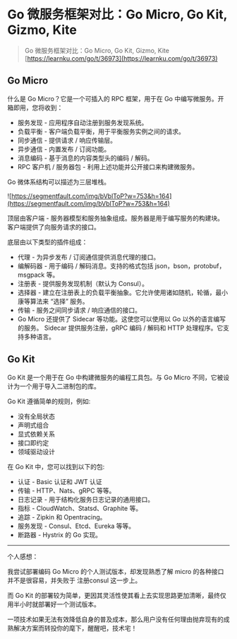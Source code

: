 # Go 微服务框架对比：Go Micro, Go Kit, Gizmo, Kite

>
> Go 微服务框架对比：Go Micro, Go Kit, Gizmo, Kite
 [https://learnku.com/go/t/36973](https://learnku.com/go/t/36973)
>

##  Go Micro

什么是 Go Micro？它是一个可插入的 RPC 框架，用于在 Go 中编写微服务。开箱即用，您将收到：

- 服务发现 - 应用程序自动注册到服务发现系统。
- 负载平衡 - 客户端负载平衡，用于平衡服务实例之间的请求。
- 同步通信 - 提供请求 / 响应传输层。
- 异步通信 - 内置发布 / 订阅功能。
- 消息编码 - 基于消息的内容类型头的编码 / 解码。
- RPC 客户机 / 服务器包 - 利用上述功能并公开接口来构建微服务。


Go 微体系结构可以描述为三层堆栈。

![https://segmentfault.com/img/bVblToP?w=753&h=164](https://segmentfault.com/img/bVblToP?w=753&h=164)

顶层由客户端 - 服务器模型和服务抽象组成。服务器是用于编写服务的构建块。客户端提供了向服务请求的接口。

底层由以下类型的插件组成：

- 代理 - 为异步发布 / 订阅通信提供消息代理的接口。
- 编解码器 - 用于编码 / 解码消息。支持的格式包括 json，bson，protobuf，msgpack 等。
- 注册表 - 提供服务发现机制（默认为 Consul）。
- 选择器 - 建立在注册表上的负载平衡抽象。它允许使用诸如随机，轮循，最小康等算法来 “选择” 服务。
- 传输 - 服务之间同步请求 / 响应通信的接口。
- Go Micro 还提供了 Sidecar 等功能。这使您可以使用以 Go 以外的语言编写的服务。 Sidecar 提供服务注册，gRPC 编码 / 解码和 HTTP 处理程序。它支持多种语言。

## Go Kit

Go Kit 是一个用于在 Go 中构建微服务的编程工具包。与 Go Micro 不同，它被设计为一个用于导入二进制包的库。

Go Kit 遵循简单的规则，例如:

- 没有全局状态
- 声明式组合
- 显式依赖关系
- 接口即约定
- 领域驱动设计

在 Go Kit 中，您可以找到以下的包:

- 认证 - Basic 认证和 JWT 认证
- 传输 - HTTP、Nats、gRPC 等等。
- 日志记录 - 用于结构化服务日志记录的通用接口。
- 指标 - CloudWatch、Statsd、Graphite 等。
- 追踪 - Zipkin 和 Opentracing。
- 服务发现 - Consul、Etcd、Eureka 等等。
- 断路器 - Hystrix 的 Go 实现。

-----------------
个人感想：

我尝试部署编码 Go Micro 的个人测试版本，却发现熟悉了解 micro 的各种接口并不是很容易，并失败于 注册consul 这一步上。

而 Go Kit 的部署较为简单，更因其灵活性使其看上去实现思路更加清晰，最终仅用半小时就部署好一个测试版本。

一项技术如果无法有效降低自身的普及成本，那么用户没有任何理由抛弃现有的成熟解决方案而转投你的麾下，醒醒吧，技术宅！
